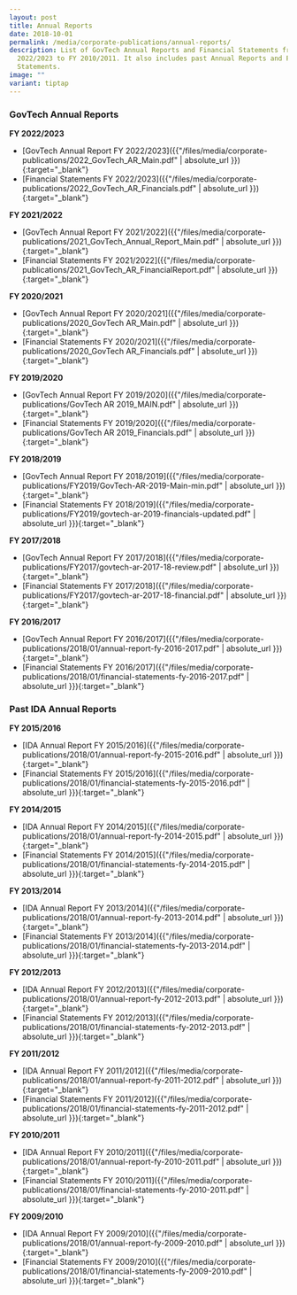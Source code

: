 ```yaml
---
layout: post
title: Annual Reports
date: 2018-10-01
permalink: /media/corporate-publications/annual-reports/
description: List of GovTech Annual Reports and Financial Statements from FY
  2022/2023 to FY 2010/2011. It also includes past Annual Reports and Financial
  Statements.
image: ""
variant: tiptap
---
```

### **GovTech Annual Reports**

**FY 2022/2023**
* [GovTech Annual Report FY 2022/2023]({{"/files/media/corporate-publications/2022_GovTech_AR_Main.pdf" | absolute_url }}){:target="_blank"}
* [Financial Statements FY 2022/2023]({{"/files/media/corporate-publications/2022_GovTech_AR_Financials.pdf" | absolute_url }}){:target="_blank"}

**FY 2021/2022**
* [GovTech Annual Report FY 2021/2022]({{"/files/media/corporate-publications/2021_GovTech_Annual_Report_Main.pdf" | absolute_url }}){:target="_blank"}
* [Financial Statements FY 2021/2022]({{"/files/media/corporate-publications/2021_GovTech_AR_FinancialReport.pdf" | absolute_url }}){:target="_blank"}


**FY 2020/2021**
* [GovTech Annual Report FY 2020/2021]({{"/files/media/corporate-publications/2020_GovTech AR_Main.pdf" | absolute_url }}){:target="_blank"}
* [Financial Statements FY 2020/2021]({{"/files/media/corporate-publications/2020_GovTech AR_Financials.pdf" | absolute_url }}){:target="_blank"}


**FY 2019/2020**
* [GovTech Annual Report FY 2019/2020]({{"/files/media/corporate-publications/GovTech AR 2019_MAIN.pdf" | absolute_url }}){:target="_blank"}
* [Financial Statements FY 2019/2020]({{"/files/media/corporate-publications/GovTech AR 2019_Financials.pdf" | absolute_url }}){:target="_blank"}


**FY 2018/2019**
* [GovTech Annual Report FY 2018/2019]({{"/files/media/corporate-publications/FY2019/GovTech-AR-2019-Main-min.pdf" | absolute_url }}){:target="_blank"}
* [Financial Statements FY 2018/2019]({{"/files/media/corporate-publications/FY2019/govtech-ar-2019-financials-updated.pdf" | absolute_url }}){:target="_blank"}


**FY 2017/2018**
* [GovTech Annual Report FY 2017/2018]({{"/files/media/corporate-publications/FY2017/govtech-ar-2017-18-review.pdf" | absolute_url }}){:target="_blank"}
* [Financial Statements FY 2017/2018]({{"/files/media/corporate-publications/FY2017/govtech-ar-2017-18-financial.pdf" | absolute_url }}){:target="_blank"}


**FY 2016/2017**
* [GovTech Annual Report FY 2016/2017]({{"/files/media/corporate-publications/2018/01/annual-report-fy-2016-2017.pdf" | absolute_url }}){:target="_blank"}
* [Financial Statements FY 2016/2017]({{"/files/media/corporate-publications/2018/01/financial-statements-fy-2016-2017.pdf" | absolute_url }}){:target="_blank"}


### **Past IDA Annual Reports**

**FY 2015/2016**
* [IDA Annual Report FY 2015/2016]({{"/files/media/corporate-publications/2018/01/annual-report-fy-2015-2016.pdf" | absolute_url }}){:target="_blank"}
* [Financial Statements FY 2015/2016]({{"/files/media/corporate-publications/2018/01/financial-statements-fy-2015-2016.pdf" | absolute_url }}){:target="_blank"}

**FY 2014/2015**
* [IDA Annual Report FY 2014/2015]({{"/files/media/corporate-publications/2018/01/annual-report-fy-2014-2015.pdf" | absolute_url }}){:target="_blank"}
* [Financial Statements FY 2014/2015]({{"/files/media/corporate-publications/2018/01/financial-statements-fy-2014-2015.pdf" | absolute_url }}){:target="_blank"}

**FY 2013/2014**
* [IDA Annual Report FY 2013/2014]({{"/files/media/corporate-publications/2018/01/annual-report-fy-2013-2014.pdf" | absolute_url }}){:target="_blank"}
* [Financial Statements FY 2013/2014]({{"/files/media/corporate-publications/2018/01/financial-statements-fy-2013-2014.pdf" | absolute_url }}){:target="_blank"}

**FY 2012/2013**
* [IDA Annual Report FY 2012/2013]({{"/files/media/corporate-publications/2018/01/annual-report-fy-2012-2013.pdf" | absolute_url }}){:target="_blank"}
* [Financial Statements FY 2012/2013]({{"/files/media/corporate-publications/2018/01/financial-statements-fy-2012-2013.pdf" | absolute_url }}){:target="_blank"}

**FY 2011/2012**
* [IDA Annual Report FY 2011/2012]({{"/files/media/corporate-publications/2018/01/annual-report-fy-2011-2012.pdf" | absolute_url }}){:target="_blank"}
* [Financial Statements FY 2011/2012]({{"/files/media/corporate-publications/2018/01/financial-statements-fy-2011-2012.pdf" | absolute_url }}){:target="_blank"}

**FY 2010/2011**
* [IDA Annual Report FY 2010/2011]({{"/files/media/corporate-publications/2018/01/annual-report-fy-2010-2011.pdf" | absolute_url }}){:target="_blank"}
* [Financial Statements FY 2010/2011]({{"/files/media/corporate-publications/2018/01/financial-statements-fy-2010-2011.pdf" | absolute_url }}){:target="_blank"}

**FY 2009/2010**
* [IDA Annual Report FY 2009/2010]({{"/files/media/corporate-publications/2018/01/annual-report-fy-2009-2010.pdf" | absolute_url }}){:target="_blank"}
* [Financial Statements FY 2009/2010]({{"/files/media/corporate-publications/2018/01/financial-statements-fy-2009-2010.pdf" | absolute_url }}){:target="_blank"}